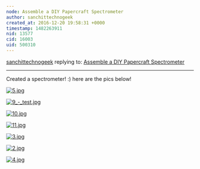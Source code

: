 ```yaml
---
node: Assemble a DIY Papercraft Spectrometer
author: sanchittechnogeek
created_at: 2016-12-20 19:58:31 +0000
timestamp: 1482263911
nid: 13577
cid: 16003
uid: 500310
---
```




[sanchittechnogeek](../profile/sanchittechnogeek) replying to: [Assemble a DIY Papercraft Spectrometer](../notes/abdul/10-19-2016/foldable-paper-spectrometer-instructions)

----
Created a spectrometer! :)
here are the pics below!

[![5.jpg](https://publiclab.org/system/images/photos/000/019/092/large/5.jpg)](https://publiclab.org/system/images/photos/000/019/092/original/5.jpg)


[![9_-_test.jpg](https://publiclab.org/system/images/photos/000/019/093/large/9_-_test.jpg)](https://publiclab.org/system/images/photos/000/019/093/original/9_-_test.jpg)


[![10.jpg](https://publiclab.org/system/images/photos/000/019/094/large/10.jpg)](https://publiclab.org/system/images/photos/000/019/094/original/10.jpg)


[![11.jpg](https://publiclab.org/system/images/photos/000/019/095/large/11.jpg)](https://publiclab.org/system/images/photos/000/019/095/original/11.jpg)


[![3.jpg](https://publiclab.org/system/images/photos/000/019/096/large/3.jpg)](https://publiclab.org/system/images/photos/000/019/096/original/3.jpg)


[![2.jpg](https://publiclab.org/system/images/photos/000/019/097/large/2.jpg)](https://publiclab.org/system/images/photos/000/019/097/original/2.jpg)


[![4.jpg](https://publiclab.org/system/images/photos/000/019/098/large/4.jpg)](https://publiclab.org/system/images/photos/000/019/098/original/4.jpg)


